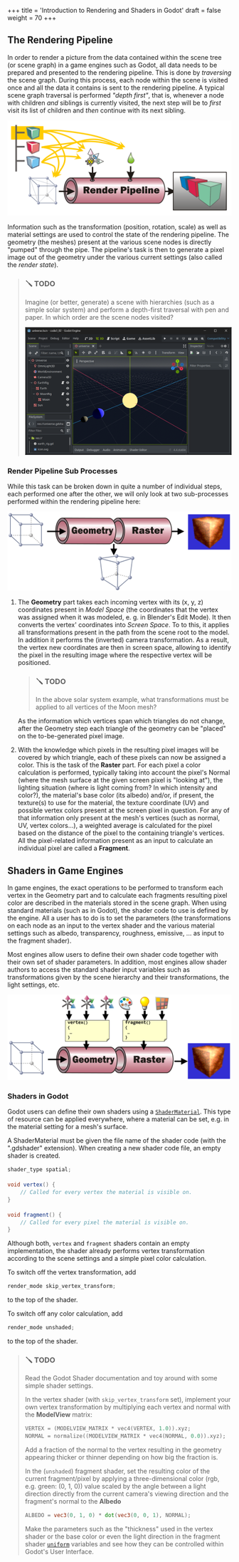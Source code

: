 +++
title = 'Introduction to Rendering and Shaders in Godot'
draft = false
weight = 70
+++

## The Rendering Pipeline

In order to render a picture from the data contained within the scene tree (or scene graph) in a game engines such as Godot, all data needs to be prepared and presented to the rendering pipeline. This is done by _traversing_ the scene graph. During this process, each node within the scene is visited once and all the data it contains is sent to the rendering pipeline. A typical scene graph traversal is performed _"depth first"_, that is, whenever a node with children _and_ siblings is currently visited, the next step will be to _first_ visit its list of children and _then_ continue with its next sibling.

![01](img/01_render_pipe_traversal.png)

Information such as the transformation (position, rotation, scale) as well as material settings are used to control the state of the rendering pipeline. The geometry (the meshes) present at the various scene nodes is directly "pumped" through the pipe. The pipeline's task is then to generate a pixel image out of the geometry under the various current settings (also called the _render state_).

> ### 🪛 TODO
>
> Imagine (or better, generate) a scene with hierarchies (such as a simple solar system) and perform a depth-first traversal with pen and paper. In which order are the scene nodes visited? 
>
> ![02](img/02_solar_system.png)
> 

### Render Pipeline Sub Processes

While this task can be broken down in quite a number of individual steps, each performed one after the other, we will only look at two sub-processes performed within the rendering pipeline here:

![03](img/03_geometry_raster.png)

1. The **Geometry** part takes each incoming vertex with its (x, y, z) coordinates present in _Model Space_ (the coordinates that the vertex was assigned when it was modeled, e. g. in Blender's Edit Mode). It then converts the vertex' coordinates into _Screen Space_. To to this, it applies all transformations present in the path from the scene root to the model. In addition it performs the (inverted) camera transformation. As a result, the vertex new coordinates are then in screen space, allowing to identify the pixel in the resulting image where the respective vertex will be positioned.

    > ### 🪛 TODO
    >
    > In the above solar system example, what transformations must be applied to all vertices of the Moon mesh?
    >
    As the information which vertices span which triangles do not change, after the Geometry step each triangle of the geometry can be "placed" on the to-be-generated pixel image.

2. With the knowledge which pixels in the resulting pixel images will be covered by which triangle, each of these pixels can now be assigned a color. This is the task of the **Raster** part. For each pixel a color calculation is performed, typically taking into account the pixel's Normal (where the mesh surface at the given screen pixel is "looking at"), the lighting situation (where is light coming from? In which intensity and color?), the material's base color (its albedo) and/or, if present, the texture(s) to use for the material, the texture coordinate (UV) and possible vertex colors present at the screen pixel in question. For any of that information only present at the mesh's vertices (such as normal, UV, vertex colors...), a weighted average is calculated for the pixel based on the distance of the pixel to the containing triangle's vertices. All the pixel-related information present as an input to calculate an individual pixel are called a **Fragment**.

## Shaders in Game Engines

In game engines, the exact operations to be performed to transform each vertex in the Geometry part and to calculate each fragments resulting pixel color are described in the materials stored in the scene graph. When using standard materials (such as in Godot), the shader code to use is defined by the engine. All a user has to do is to set the parameters (the transformations on each node as an input to the vertex shader and the various material settings such as albedo, transparency, roughness, emissive, ... as input to the fragment shader).

Most engines allow users to define their own shader code together with their own set of shader parameters. In addition, most engines allow shader authors to access the standard shader input variables such as transformations given by the scene hierarchy and their transformations, the light settings, etc.

![04](img/04_shaders_on_the_render_pipe.png)

### Shaders in Godot

Godot users can define their own shaders using a [`ShaderMaterial`](https://docs.godotengine.org/en/stable/classes/class_shadermaterial.html). This type of resource can be applied everywhere, where a material can be set, e.g. in the material setting for a mesh's surface.

A ShaderMaterial must be given the file name of the shader code (with the ".gdshader" extension). When creating a new shader code file, an empty shader is created.

```glsl
shader_type spatial;

void vertex() {
	// Called for every vertex the material is visible on.
}

void fragment() {
	// Called for every pixel the material is visible on.
}

```

Although both, `vertex` and `fragment` shaders contain an empty implementation, the shader already performs vertex transformation according to the scene settings and a simple pixel color calculation.

To switch off the vertex transformation, add 

```glsl
render_mode skip_vertex_transform;
```

to the top of the shader.

To switch off any color calculation, add 

```glsl
render_mode unshaded;
```

to the top of the shader.

> ### 🪛 TODO
> 
> Read the Godot Shader documentation and toy around with some simple shader settings.
>
> In the vertex shader (with `skip_vertex_transform` set), implement your own vertex transformation by multiplying each vertex and normal with the **ModelView** matrix:
> ```cpp
> VERTEX = (MODELVIEW_MATRIX * vec4(VERTEX, 1.0)).xyz;
> NORMAL = normalize((MODELVIEW_MATRIX * vec4(NORMAL, 0.0)).xyz);
> ```
>
> Add a fraction of the normal to the vertex resulting in the geometry appearing thicker or thinner depending on how big the fraction is.
>
> In the (`unshaded`) fragment shader, set the resulting color of the current fragment/pixel by applying a three-dimensional color (rgb, e.g. green: (0, 1, 0)) value scaled by the angle between a light direction directly from the current camera's viewing direction and the fragment's normal to the **Albedo**
>
> ```glsl
> ALBEDO = vec3(0, 1, 0) * dot(vec3(0, 0, 1), NORMAL);
> ``` 
>
> Make the parameters such as the "thickness" used in the vertex shader or the base color or even the light direction in the fragment shader [`uniform`](https://docs.godotengine.org/en/stable/tutorials/shaders/shader_reference/shading_language.html#uniforms) variables and see how they can be controlled within Godot's User Interface.


